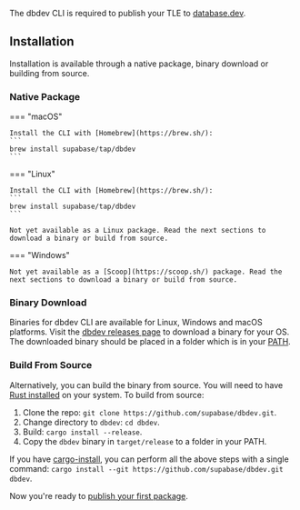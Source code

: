 The dbdev CLI is required to publish your TLE to [database.dev](https://database.dev/).

## Installation

Installation is available through a native package, binary download or building from source.

### Native Package

=== "macOS"

    Install the CLI with [Homebrew](https://brew.sh/):
    ```
    brew install supabase/tap/dbdev
    ```

=== "Linux"

    Install the CLI with [Homebrew](https://brew.sh/):
    ```
    brew install supabase/tap/dbdev
    ```

    Not yet available as a Linux package. Read the next sections to download a binary or build from source.

=== "Windows"

    Not yet available as a [Scoop](https://scoop.sh/) package. Read the next sections to download a binary or build from source.

### Binary Download

Binaries for dbdev CLI are available for Linux, Windows and macOS platforms. Visit the [dbdev releases page](https://github.com/supabase/dbdev/releases) to download a binary for your OS. The downloaded binary should be placed in a folder which is in your [PATH](<https://en.wikipedia.org/wiki/PATH_(variable)>).

### Build From Source

Alternatively, you can build the binary from source. You will need to have [Rust installed](https://www.rust-lang.org/tools/install) on your system. To build from source:

1. Clone the repo: `git clone https://github.com/supabase/dbdev.git`.
2. Change directory to `dbdev`: `cd dbdev`.
3. Build: `cargo install --release`.
4. Copy the `dbdev` binary in `target/release` to a folder in your PATH.

If you have [cargo-install](https://doc.rust-lang.org/cargo/commands/cargo-install.html), you can perform all the above steps with a single command: `cargo install --git https://github.com/supabase/dbdev.git dbdev`.

Now you're ready to [publish your first package](publish.md).
